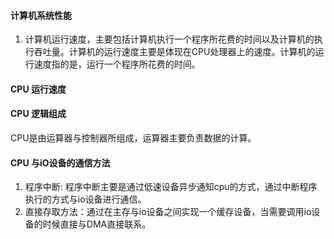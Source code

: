 #### 计算机系统性能
1. 计算机运行速度，主要包括计算机执行一个程序所花费的时间以及计算机的执行吞吐量。计算机的运行速度主要是体现在CPU处理器上的速度。计算机的运行速度指的是，运行一个程序所花费的时间。
#### CPU 运行速度
#### CPU 逻辑组成
CPU是由运算器与控制器所组成，运算器主要负责数据的计算。
#### CPU 与iO设备的通信方法
1. 程序中断: 程序中断主要是通过低速设备异步通知cpu的方式，通过中断程序执行的方式与io设备进行通信。
2. 直接存取方法：通过在主存与io设备之间实现一个缓存设备，当需要调用io设备的时候直接与DMA直接联系。

<!--stackedit_data:
eyJoaXN0b3J5IjpbMjA3NDY1OTg5OSwtMjk4MzExMTk4LC0xMT
gyOTkyNzQ2LC0xODU2MjY3MzgxLDQ1MzkyNzE1LDYzMzQwODMw
NV19
-->